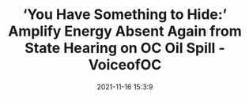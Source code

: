 ---
"title": "‘You Have Something to Hide:’ Amplify Energy Absent Again from State Hearing on OC Oil Spill - VoiceofOC"
"date": "2021-11-16 15:3:9"
"feed_name": "GOOGLENEWSDRILLING"
"feed_website": "https://news.google.com/search?q=drilling%2Bincident&hl=en-US&gl=US&ceid=US:en"
"feed_rss": "https://news.google.com/rss/search?q=drilling%2Bincident&hl=en-US&gl=US&ceid=US:en"
"link": "https://voiceofoc.org/2021/11/you-have-something-to-hide-amplify-energy-absent-again-from-state-hearing-on-oc-oil-spill/"
"source": "{'href': 'https://voiceofoc.org', 'title': 'VoiceofOC'}"
"file": "_posts/2021-1-1-2281d3d98c80888a03d6563bea2184a8779f9ddb.md"
"accident": "1"
"drilling": "1"
"dead": "0"
"injured": "0"
"arrested": "0"
"place": "unknown place"
"where": "unknown site"
"causes": "unknown"
"place_uri": "unknown place"
---